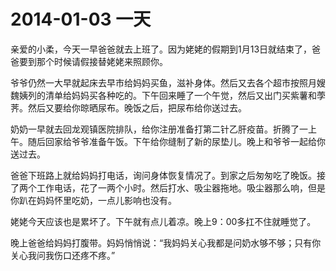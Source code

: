 # 2014-01-03 一天

亲爱的小柔，今天一早爸爸就去上班了。因为姥姥的假期到1月13日就结束了，爸爸要到那个时候请假接替姥姥来照顾你。

爷爷仍然一大早就起床去早市给妈妈买鱼，滋补身体。然后又去各个超市按照月嫂魏姨列的清单给妈妈买各种吃的。下午回来睡了一个午觉，然后又出门买紫薯和荸荠。然后又要给你晾晒尿布。晚饭之后，把尿布给你送过去。

奶奶一早就去回龙观镇医院排队，给你注册准备打第二针乙肝疫苗。折腾了一上午。随后回家给爷爷准备午饭。下午给你缝制了新的尿垫儿。晚上和爷爷一起给你送过去。

爸爸下班路上就给妈妈打电话，询问身体恢复情况了。到家之后匆匆吃了晚饭。接了两个工作电话，花了一两个小时。然后打水、吸尘器拖地。吸尘器那么响，但是你趴在妈妈怀里吃奶，一点儿影响也没有。

姥姥今天应该也是累坏了。下午就有点儿着凉。晚上9：00多扛不住就睡觉了。

晚上爸爸给妈妈打腹带。妈妈悄悄说：“我妈妈关心我都是问奶水够不够；只有你关心我问我伤口还疼不疼。”